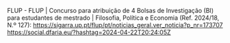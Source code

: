 FLUP - FLUP | Concurso para atribuição de 4 Bolsas de Investigação (BI) para estudantes de mestrado | Filosofia, Política e Economia (Ref. 2024/18, N.º 127): https://sigarra.up.pt/flup/pt/noticias_geral.ver_noticia?p_nr=173707 https://social.dfaria.eu/?hashtag=2024-04-22T20:24:05Z